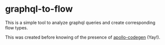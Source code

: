 # graphql-to-flow

This is a simple tool to analyze graphql queries and create corresponding
flow types.

This was created before knowing of the presence of [apollo-codegen](https://github.com/apollographql/apollo-codegen) (Yay!).
